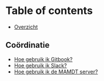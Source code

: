 # Table of contents

* [Overzicht](README.md)

## Coördinatie <a id="coordinatie"></a>

* [Hoe gebruik ik Gitbook?](coordinatie/hoe-gebruik-ik-gitbook.md)
* [Hoe gebruik ik Slack?](coordinatie/hoe-gebruik-ik-slack.md)
* [Hoe gebruik ik de MAMDT server?](coordinatie/hoe-gebruik-ik-de-mamdt-server.md)

